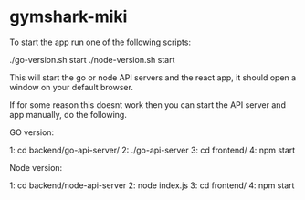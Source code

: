 # gymshark-miki

To start the app run one of the following scripts:

./go-version.sh start
./node-version.sh start

This will start the go or node API servers and the react app, it should open a window on your default browser.

If for some reason this doesnt work then you can start the API server and app manually, do the following.

GO version:

1: cd backend/go-api-server/
2: ./go-api-server
3: cd frontend/
4: npm start

Node version:

1: cd backend/node-api-server
2: node index.js
3: cd frontend/
4: npm start